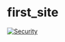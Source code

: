 # first_site

[![Security](https://img.icons8.com/emoji/48/000000/shield-emoji.png)](https://www.youtube.com)
